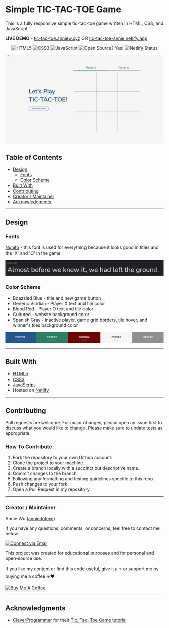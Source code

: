 # Simple TIC-TAC-TOE Game

This is a fully responsive simple tic-tac-toe game written in HTML, CSS, and JavaScript.

**LIVE DEMO** - [tic-tac-toe.anniew.xyz](https://tic-tac-toe.anniew.xyz/) OR [tic-tac-toe-annie.netlify.app](https://tic-tac-toe-annie.netlify.app/)

<p align="center">
    <img alt="HTML5" src="https://img.shields.io/badge/-HTML5-E44D26?style=flat&logo=html5&logoColor=white"/>
    <img alt="CSS3" src="https://img.shields.io/badge/-CSS3-2965f1?style=flat&logo=css3&logoColor=white"/>
    <img alt="JavaScript" src="https://img.shields.io/badge/-JavaScript-F0DB4F?style=flat&logo=javascript&logoColor=white"/>
    <img alt="Open Source? Yes!" src="https://badgen.net/badge/Open%20Source%20%3F/Yes%21/blue?icon=github"/>
    <img alt="Netlify Status" src="https://api.netlify.com/api/v1/badges/bc81f897-872e-4989-99ee-216a3b02569b/deploy-status"/>

</p>

<p align="center">
    <img alt="Screenshot" src="./img/preview.gif" width="700px">
</p>

## Table of Contents

- [Design](#design)
  - [Fonts](#fonts)
  - [Color Scheme](#color-scheme)
- [Built With](#built-with)
- [Contributing](#contributing)
- [Creator / Maintainer](#creator-maintainer)
- [Acknowledgments](#acknowledgments)

---

## Design

### Fonts

[Nunito](https://fonts.google.com/specimen/Nunito) - this font is used for everything because it looks good in titles and the 'X' and 'O' in the game

<img alt="Font Example Screenshot" src="./img/nunito.png">

### Color Scheme

- Bdazzled Blue - title and new game button
- Generic Viridian - Player X text and tile color
- Blood Red - Player O text and tile color
- Cultured - website background color
- Spanish Gray - inactive player, game grid borders, tile hover, and winner's tiles background color

<a href="https://coolors.co/235789-2a7f62-6b0504-f5f5f5-8f8f8f"><img alt="Color Palette Screenshot" src="./img/palette.png"></a>

---

## Built With

- [HTML5](https://www.w3schools.com/html/)
- [CSS3](https://www.w3schools.com/css/)
- [JavaScript](https://www.w3schools.com/js/DEFAULT.asp)
- Hosted on [Netlify](https://www.netlify.com/)

---

## Contributing

Pull requests are welcome. For major changes, please open an issue first to discuss what you would like to change. Please make sure to update tests as appropriate.

### How To Contribute

1. Fork the repository to your own Github account.
2. Clone the project to your machine.
3. Create a branch locally with a succinct but descriptive name.
4. Commit changes to the branch.
5. Following any formatting and testing guidelines specific to this repo.
6. Push changes to your fork.
7. Open a Pull Request in my repository.

---

### Creator / Maintainer

Annie Wu ([anniedotexe](https://github.com/anniedotexe))

If you have any questions, comments, or concerns, feel free to contact me below.

<p align="left">
  <a href="mailto:anniewu2303@gmail.com"> 
    <img alt="Connect via Email" src="https://img.shields.io/badge/Gmail-c14438?style=flat&logo=Gmail&logoColor=white" />
  </a>
</p>

This project was created for educational purposes and for personal and open-source use.

If you like my content or find this code useful, give it a :star: or support me by buying me a coffee :coffee::heart:

<a href="https://www.buymeacoffee.com/awu2303" target="_blank"><img src="https://www.buymeacoffee.com/assets/img/custom_images/orange_img.png" alt="Buy Me A Coffee" style="height: 41px !important;width: 174px !important;box-shadow: 0px 3px 2px 0px rgba(190, 190, 190, 0.5) !important;-webkit-box-shadow: 0px 3px 2px 0px rgba(190, 190, 190, 0.5) !important;" ></a>

---

## Acknowledgments

- [CleverProgrammer](https://www.cleverprogrammer.com/) for their [Tic, Tac, Toe Game tutorial](https://www.youtube.com/watch?v=VjjZ2MaX0Ts)
